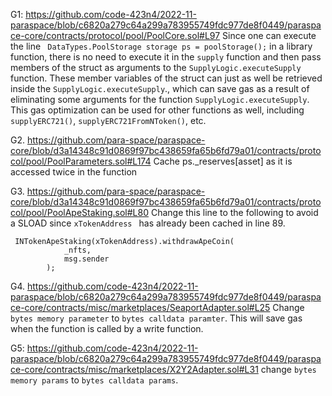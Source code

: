G1: https://github.com/code-423n4/2022-11-paraspace/blob/c6820a279c64a299a783955749fdc977de8f0449/paraspace-core/contracts/protocol/pool/PoolCore.sol#L97
Since one can execute the line `` DataTypes.PoolStorage storage ps = poolStorage();`` in a library function, there is no need to execute it in the ``supply`` function and then pass members of the struct as arguments to the ``SupplyLogic.executeSupply`` function. These member variables of the struct can just as well be retrieved inside the ``SupplyLogic.executeSupply``., which can save gas as a result of eliminating some arguments for the function ``SupplyLogic.executeSupply``. This gas optimization can be used for other functions as well, including ``supplyERC721()``, ``supplyERC721FromNToken()``, etc. 

G2. https://github.com/para-space/paraspace-core/blob/d3a14348c91d0869f97bc438659fa65b6fd79a01/contracts/protocol/pool/PoolParameters.sol#L174
Cache ps._reserves[asset] as it is accessed twice in the function

G3. https://github.com/para-space/paraspace-core/blob/d3a14348c91d0869f97bc438659fa65b6fd79a01/contracts/protocol/pool/PoolApeStaking.sol#L80
Change this line to the following to avoid a SLOAD since ``xTokenAddress `` has already been cached in line 89.
```
 INTokenApeStaking(xTokenAddress).withdrawApeCoin(
            _nfts,
            msg.sender
        );
```

G4. https://github.com/code-423n4/2022-11-paraspace/blob/c6820a279c64a299a783955749fdc977de8f0449/paraspace-core/contracts/misc/marketplaces/SeaportAdapter.sol#L25
Change ``bytes memory parameter`` to ``bytes calldata paramter``. This will save gas when the function is called by a write function. 

G5: https://github.com/code-423n4/2022-11-paraspace/blob/c6820a279c64a299a783955749fdc977de8f0449/paraspace-core/contracts/misc/marketplaces/X2Y2Adapter.sol#L31
change ``bytes memory params`` to ``bytes calldata params``.